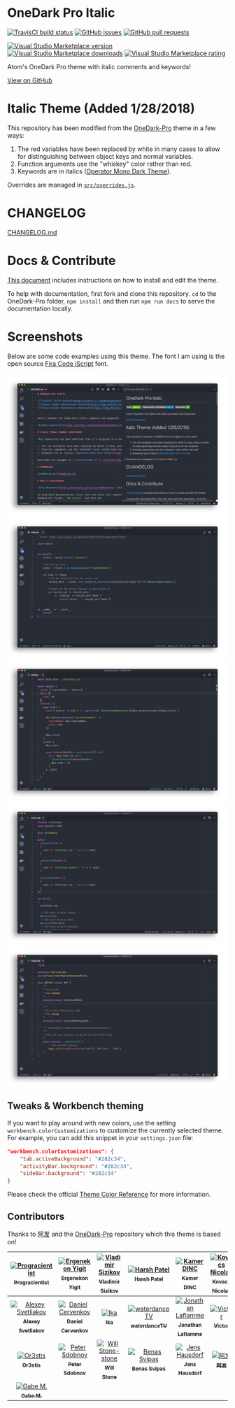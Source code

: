 # OneDark Pro Italic

[![TravisCI build status](https://travis-ci.com/markypython/OneDark-Pro.svg?branch=master)](https://travis-ci.com/markypython/OneDark-Pro)
[![GitHub issues](https://img.shields.io/github/issues/markypython/OneDark-Pro.svg)](https://github.com/markypython/OneDark-Pro/issues)
[![GitHub pull requests](https://img.shields.io/github/issues-pr/markypython/OneDark-Pro.svg)](https://github.com/markypython/OneDark-Pro/pulls)

[![Visual Studio Marketplace version](https://img.shields.io/vscode-marketplace/v/markskelton.one-dark-pro-italic.svg)](https://marketplace.visualstudio.com/items?itemName=markskelton.one-dark-pro-italic)
[![Visual Studio Marketplace downloads](https://img.shields.io/vscode-marketplace/d/markskelton.one-dark-pro-italic.svg)](https://marketplace.visualstudio.com/items?itemName=markskelton.one-dark-pro-italic)
[![Visual Studio Marketplace rating](https://img.shields.io/vscode-marketplace/r/markskelton.one-dark-pro-italic.svg)](https://marketplace.visualstudio.com/items?itemName=markskelton.one-dark-pro-italic#review-details)

Atom's OneDark Pro theme with italic comments and keywords!

[View on GitHub](https://github.com/markypython/OneDark-Pro)

# Italic Theme (Added 1/28/2018)

This repository has been modified from the [OneDark-Pro](https://github.com/Binaryify/OneDark-Pro) theme in a few ways:

1. The red variables have been replaced by white in many cases to allow for distinguishing between object keys and normal variables.
1. Function arguments use the "whiskey" color rather than red.
1. Keywords are in italics ([Operator Mono Dark Theme](https://github.com/vharadkou/OperatorMonoDarkTheme)).

Overrides are managed in [`src/overrides.js`](./src/overrides.js).

# CHANGELOG

[CHANGELOG.md](CHANGELOG.md)

# Docs & Contribute

[This document](https://binaryify.github.io/OneDark-Pro) includes instructions on how to install and edit the theme.

To help with documentation, first fork and clone this repository. `cd` to the
OneDark-Pro folder, `npm install` and then run
`npm run docs` to serve the documentation
locally.

# Screenshots

Below are some code examples using this theme.  The font I am using is the open source [Fira Code iScript](https://github.com/kencrocken/FiraCodeiScript) font.

![Markdown code example](https://raw.githubusercontent.com/markypython/OneDark-Pro/master/static/markdown.png)
![Python code example](https://raw.githubusercontent.com/markypython/OneDark-Pro/master/static/python.png)
![JavaScript code example](https://raw.githubusercontent.com/markypython/OneDark-Pro/master/static/js.png)
![C++ code example](https://raw.githubusercontent.com/markypython/OneDark-Pro/master/static/cpp.png)
![PHP code example](https://raw.githubusercontent.com/markypython/OneDark-Pro/master/static/php.png)

## Tweaks & Workbench theming

If you want to play around with new colors, use the setting `workbench.colorCustomizations` to customize the currently selected theme. For example, you can add this snippet in your `settings.json` file:

```json
"workbench.colorCustomizations": {
    "tab.activeBackground": "#282c34",
    "activityBar.background": "#282c34",
    "sideBar.background": "#282c34"
}
```

Please check the official [Theme Color Reference](https://code.visualstudio.com/docs/getstarted/theme-color-reference) for more information.

## Contributors

Thanks to [阿发](https://github.com/Binaryify) and the [OneDark-Pro](https://github.com//OneDark-Pro) repository which this theme is based on!

<!-- ALL-CONTRIBUTORS-LIST:START - Do not remove or modify this section -->
| [<img alt="Progracientist" src="https://avatars0.githubusercontent.com/u/30497573?s=460&v=4" width="100"><br><sub><b>Progracientist</b></sub>](https://github.com/beastdestroyer) | [<img alt="Ergenekon Yigit" src="https://avatars3.githubusercontent.com/u/7110136?v=4&s=100" width="100"><br><sub><b>Ergenekon Yigit</b></sub>](https://github.com/ergenekonyigit) | [<img alt="Vladimir Sizikov" src="https://avatars1.githubusercontent.com/u/9781?v=4&s=100" width="100"><br><sub><b>Vladimir Sizikov</b></sub>](https://github.com/vvs) | [<img alt="Harsh Patel" src="https://avatars0.githubusercontent.com/u/3893673?v=4&s=100" width="100"><br><sub><b>Harsh Patel</b></sub>](https://github.com/harshpatel991) | [<img alt="Kamer DINC" src="https://avatars2.githubusercontent.com/u/780118?v=4&s=100" width="100"><br><sub><b>Kamer DINC</b></sub>](https://github.com/merkjs) | [<img alt="Kovacs Nicolas" src="https://avatars0.githubusercontent.com/u/6214452?v=4&s=100" width="100"><br><sub><b>Kovacs Nicolas</b></sub>](https://github.com/nicovak) | [<img alt="Audrey" src="https://avatars1.githubusercontent.com/u/185822?v=4&s=100" width="100"><br><sub><b>Audrey</b></sub>](https://github.com/wersimmon) |
| :---: | :---: | :---: | :---: | :---: | :---: | :---: |
| [<img alt="Alexey Svetliakov" src="https://avatars2.githubusercontent.com/u/8881674?v=4&s=100" width="100"><br><sub><b>Alexey Svetliakov</b></sub>](https://github.com/asvetliakov) | [<img alt="Daniel Cervenkov" src="https://avatars3.githubusercontent.com/u/23052054?v=4&s=100" width="100"><br><sub><b>Daniel Cervenkov</b></sub>](https://github.com/dcervenkov) | [<img alt="Ika" src="https://avatars1.githubusercontent.com/u/8341033?v=4&s=100" width="100"><br><sub><b>Ika</b></sub>](https://github.com/ikatyang) | [<img alt="waterdanceTV" src="https://avatars3.githubusercontent.com/u/31411367?v=4&s=100" width="100"><br><sub><b>waterdanceTV</b></sub>](https://github.com/waterdanceTV) | [<img alt="Jonathan Laflamme" src="https://avatars1.githubusercontent.com/u/21099980?v=4&s=100" width="100"><br><sub><b>Jonathan Laflamme</b></sub>](https://github.com/jonathanlaflamme) | [<img alt="Victor" src="https://avatars2.githubusercontent.com/u/24607388?v=4&s=100" width="100"><br><sub><b>Victor</b></sub>](https://github.com/Raul6469) | [<img alt="Garrit Franke" src="https://avatars3.githubusercontent.com/u/32395585?v=4&s=100" width="100"><br><sub><b>Garrit Franke</b></sub>](https://github.com/garritfra) |
| [<img alt="Or3stis" src="https://avatars0.githubusercontent.com/u/11923550?v=4&s=100" width="100"><br><sub><b>Or3stis</b></sub>](https://github.com/Or3stis) | [<img alt="Peter Sdobnov" src="https://avatars1.githubusercontent.com/u/5717247?v=4&s=100" width="100"><br><sub><b>Peter Sdobnov</b></sub>](https://github.com/Zueuk) | [<img alt="Will Stone-stone" src="https://avatars1.githubusercontent.com/u/654103?v=4&s=100" width="100"><br><sub><b>Will Stone</b></sub>](https://github.com/will-stone) | [<img alt="Benas Svipas" src="https://avatars3.githubusercontent.com/u/10441177?v=4&s=100" width="100"><br><sub><b>Benas Svipas</b></sub>](https://github.com/svipben) | [<img alt="Jens Hausdorf" src="https://avatars2.githubusercontent.com/u/11234139?v=4&s=100" width="100"><br><sub><b>Jens Hausdorf</b></sub>](https://github.com/jens1o) | [<img alt="阿发" src="https://avatars3.githubusercontent.com/u/12221718?s=460&v=4" width="100"><br><sub><b>阿发</b></sub>](https://github.com/Binaryify) | [<img alt="Mark Skelton" src="https://avatars2.githubusercontent.com/u/25914066?s=460&v=4&s=100" width="100"><br><sub><b>Mark Skelton</b></sub>](https://github.com/markypython) |
| [<img alt="Gabe M." src="https://avatars0.githubusercontent.com/u/14303404?s=460&v=4&s=100" width="100"><br><sub><b>Gabe M.</b></sub>](https://github.com/gabemeola) |
<!-- ALL-CONTRIBUTORS-LIST:END -->
